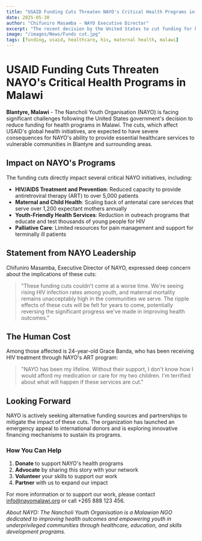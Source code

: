 ```yaml
---
title: "USAID Funding Cuts Threaten NAYO's Critical Health Programs in Malawi"
date: 2025-05-30
author: "Chifuniro Masamba - NAYO Executive Director"
excerpt: "The recent decision by the United States to cut funding for health programs in Malawi has put thousands of lives at risk, particularly those depending on NAYO's HIV/AIDS and maternal health initiatives."
image: "/images/News/Funds cut.jpg"
tags: [funding, usaid, healthcare, hiv, maternal health, malawi]
---
```


# USAID Funding Cuts Threaten NAYO's Critical Health Programs in Malawi

**Blantyre, Malawi** - The Nancholi Youth Organisation (NAYO) is facing significant challenges following the United States government's decision to reduce funding for health programs in Malawi. The cuts, which affect USAID's global health initiatives, are expected to have severe consequences for NAYO's ability to provide essential healthcare services to vulnerable communities in Blantyre and surrounding areas.

## Impact on NAYO's Programs

The funding cuts directly impact several critical NAYO initiatives, including:

- **HIV/AIDS Treatment and Prevention**: Reduced capacity to provide antiretroviral therapy (ART) to over 5,000 patients
- **Maternal and Child Health**: Scaling back of antenatal care services that serve over 1,200 expectant mothers annually
- **Youth-Friendly Health Services**: Reduction in outreach programs that educate and test thousands of young people for HIV
- **Palliative Care**: Limited resources for pain management and support for terminally ill patients

## Statement from NAYO Leadership

Chifuniro Masamba, Executive Director of NAYO, expressed deep concern about the implications of these cuts:

> "These funding cuts couldn't come at a worse time. We're seeing rising HIV infection rates among youth, and maternal mortality remains unacceptably high in the communities we serve. The ripple effects of these cuts will be felt for years to come, potentially reversing the significant progress we've made in improving health outcomes."

## The Human Cost

Among those affected is 24-year-old Grace Banda, who has been receiving HIV treatment through NAYO's ART program:

> "NAYO has been my lifeline. Without their support, I don't know how I would afford my medication or care for my two children. I'm terrified about what will happen if these services are cut."

## Looking Forward

NAYO is actively seeking alternative funding sources and partnerships to mitigate the impact of these cuts. The organization has launched an emergency appeal to international donors and is exploring innovative financing mechanisms to sustain its programs.

### How You Can Help

1. **Donate** to support NAYO's health programs
2. **Advocate** by sharing this story with your network
3. **Volunteer** your skills to support our work
4. **Partner** with us to expand our impact

For more information or to support our work, please contact info@nayomalawi.org or call +265 888 123 456.

*About NAYO: The Nancholi Youth Organisation is a Malawian NGO dedicated to improving health outcomes and empowering youth in underprivileged communities through healthcare, education, and skills development programs.*
